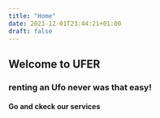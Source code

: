 ```yaml
---
title: "Home"
date: 2021-12-01T23:44:21+01:00
draft: false
---
```


<html>
    <head>
    <link rel="stylesheet" href="/css/style.css">
    </head>
    <body>
        <h2>
        Welcome to UFER
        </h2>
        <h3>
        renting an Ufo never was that easy!
        </h3>
        <h4>
        Go and ckeck our services
        <h4>
    </body>
</html>
